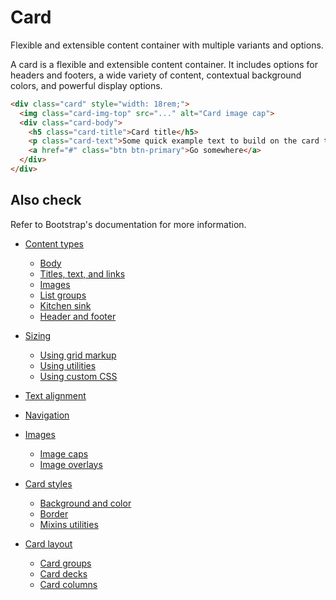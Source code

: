 # Card

<p class="lead">Flexible and extensible content container with multiple variants and options.</p>

A card is a flexible and extensible content container. It includes options for headers and footers, a wide variety of content, contextual background colors, and powerful display options.

<!-- STORY -->

```html
<div class="card" style="width: 18rem;">
  <img class="card-img-top" src="..." alt="Card image cap">
  <div class="card-body">
    <h5 class="card-title">Card title</h5>
    <p class="card-text">Some quick example text to build on the card title and make up the bulk of the card's content.</p>
    <a href="#" class="btn btn-primary">Go somewhere</a>
  </div>
</div>
```

## Also check

Refer to Bootstrap's documentation for more information.

* [Content types][0]
  * [Body][1]
  * [Titles, text, and links][2]
  * [Images][3]
  * [List groups][4]
  * [Kitchen sink][5]
  * [Header and footer][6]


* [Sizing][7]
  * [Using grid markup][8]
  * [Using utilities][9]
  * [Using custom CSS][10]


* [Text alignment][11]
* [Navigation][12]
* [Images][13]
  * [Image caps][14]
  * [Image overlays][15]


* [Card styles][16]
  * [Background and color][17]
  * [Border][18]
  * [Mixins utilities][19]


* [Card layout][20]
  * [Card groups][21]
  * [Card decks][22]
  * [Card columns][23]

[0]: #content-types
[1]: #body
[2]: #titles-text-and-links
[3]: #images
[4]: #list-groups
[5]: #kitchen-sink
[6]: #header-and-footer
[7]: #sizing
[8]: #using-grid-markup
[9]: #using-utilities
[10]: #using-custom-css
[11]: #text-alignment
[12]: #navigation
[13]: #images-1
[14]: #image-caps
[15]: #image-overlays
[16]: #card-styles
[17]: #background-and-color
[18]: #border
[19]: #mixins-utilities
[20]: #card-layout
[21]: #card-groups
[22]: #card-decks
[23]: #card-columns